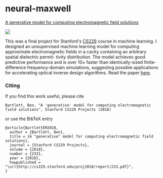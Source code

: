 # neural-maxwell

[A generative model for computing electromagnetic field solutions](GenerativeMaxwellSolver.pdf)

[![](https://thumbs.gfycat.com/TestyWanIsopod-size_restricted.gif)](https://gfycat.com/testywanisopod)

This was a final project for Stanford's [CS229](http://cs229.stanford.edu/) course in machine learning. I designed an unsupervised machine learning model for computing approximate electromagnetic fields in a cavity containing an arbitrary spatial dielectric permit- tivity distribution. The model achieves good predictive performance and is over 10× faster than identically-sized finite-difference frequency-domain simulations, suggesting possible applications for accelerating optical inverse design algorithms. Read the paper [here](GenerativeMaxwellSolver.pdf).

### Citing

If you find this work useful, please cite

```
Bartlett, Ben, "A 'generative' model for computing electromagnetic field solutions", Stanford CS229 Projects (2018)
```

or use the BibTeX entry

```
@article{BartlettEM2018,
  author = {Bartlett, Ben},
  title = {A "generative" model for computing electromagnetic field solutions},
  journal = {Stanford CS229 Projects},
  volume = {2018},
  number = {233},
  year = {2018},
  howpublished = "\url{http://cs229.stanford.edu/proj2018/report/233.pdf}",
}
```
